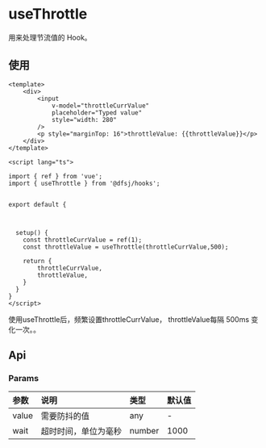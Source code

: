 # useThrottle

用来处理节流值的 Hook。

## 使用

```
<template>
    <div>
        <input
            v-model="throttleCurrValue"
            placeholder="Typed value"
            style="width: 280"
        />
        <p style="marginTop: 16">throttleValue: {{throttleValue}}</p>
    </div>
</template>

<script lang="ts">

import { ref } from 'vue';
import { useThrottle } from '@dfsj/hooks';


export default {
  
  

  setup() {
    const throttleCurrValue = ref(1);
    const throttleValue = useThrottle(throttleCurrValue,500);

    return {
        throttleCurrValue,
        throttleValue,
    }
  }
}
</script>
```

使用useThrottle后，频繁设置throttleCurrValue， throttleValue每隔 500ms 变化一次。。

## Api

### Params

| 参数    | 说明         | 类型     | 默认值  |
|:------|:-----------|:-------|:-----|
| value | 需要防抖的值     | any    | -    |
| wait  | 超时时间，单位为毫秒 | number | 1000 |
